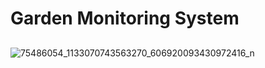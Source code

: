 ##
##

# Garden Monitoring System

##

![75486054_1133070743563270_606920093430972416_n](https://user-images.githubusercontent.com/55492737/69163953-11991b00-0b2a-11ea-9167-c5da86c369b7.png)
